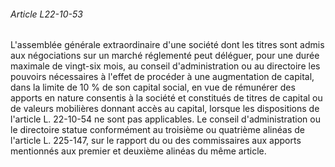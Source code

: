 ###### Article L22-10-53

L'assemblée générale extraordinaire d'une société dont les titres sont admis aux négociations sur un marché réglementé peut déléguer, pour une durée maximale de vingt-six mois, au conseil d'administration ou au directoire les pouvoirs nécessaires à l'effet de procéder à une augmentation de capital, dans la limite de 10 % de son capital social, en vue de rémunérer des apports en nature consentis à la société et constitués de titres de capital ou de valeurs mobilières donnant accès au capital, lorsque les dispositions de l'article L. 22-10-54 ne sont pas applicables. Le conseil d'administration ou le directoire statue conformément au troisième ou quatrième alinéas de l'article L. 225-147, sur le rapport du ou des commissaires aux apports mentionnés aux premier et deuxième alinéas du même article.


